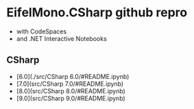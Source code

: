 # EifelMono.CSharp github repro

* with CodeSpaces
* and .NET Interactive Notebooks

## CSharp

* [6.0](./src/CSharp 6.0/#README.ipynb)
* [7.0](src/CSharp 7.0/#README.ipynb)
* [8.0](src/CSharp 8.0/#README.ipynb)
* [9.0](src/CSharp 9.0/#README.ipynb)
